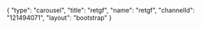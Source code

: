 {
    "type": "carousel",
    "title": "retgf",
    "name": "retgf",
    "channelId": "121494071",
    "layout": "bootstrap"
}
